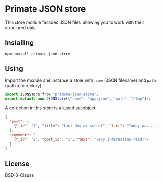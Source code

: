 # Primate JSON store

This store module facades JSON files, allowing you to work with their
structured data.

## Installing

```
npm install primate-json-store
```

## Using

Import the module and instance a store with `name` (JSON filename) and `path`
(path to directory).

```js
import JSONStore from "primate-json-store";
export default new JSONStore({"name": "app.json", "path": "/tmp"});
```

A collection in this store is a keyed subobject.
```json
{
  "post": [
    {"_id": "1", "title": "Last day at school", "text": "Today was ..."}
  ],
  "comment": [
    {"_id": "1", "post_id": "1", "text": "Very interesting read!"}
  ]
}
```

## License

BSD-3-Clause
